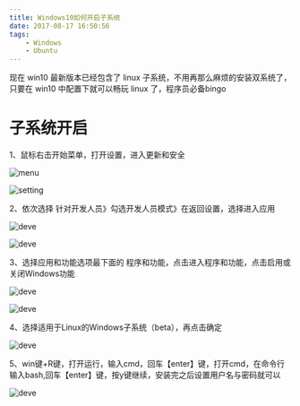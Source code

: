 ```yaml
---
title: Windows10如何开启子系统
date: 2017-08-17 16:50:56
tags:
    - Windows
    - Ubuntu
---
```


现在 win10 最新版本已经包含了 linux 子系统，不用再那么麻烦的安装双系统了，只要在 win10 中配置下就可以畅玩 linux 了，程序员必备bingo

<!-- more -->

# 子系统开启

1、鼠标右击开始菜单，打开设置，进入更新和安全

![menu](/img/201708/subsys/menu.png)

![setting](/img/201708/subsys/setting.jpg)

2、依次选择  针对开发人员》勾选开发人员模式》在返回设置，选择进入应用

![deve](/img/201708/subsys/deve.jpg)

![deve](/img/201708/subsys/app.jpg)

3、选择应用和功能选项最下面的  程序和功能，点击进入程序和功能，点击启用或关闭Windows功能

![deve](/img/201708/subsys/program.jpg)

![deve](/img/201708/subsys/open.jpg)

4、选择适用于Linux的Windows子系统（beta），再点击确定

![deve](/img/201708/subsys/subsys.jpg)

5、win键+R键，打开运行，输入cmd，回车【enter】键，打开cmd，在命令行输入bash,回车【enter】键，按y键继续，安装完之后设置用户名与密码就可以

![deve](/img/201708/subsys/bash.jpg)